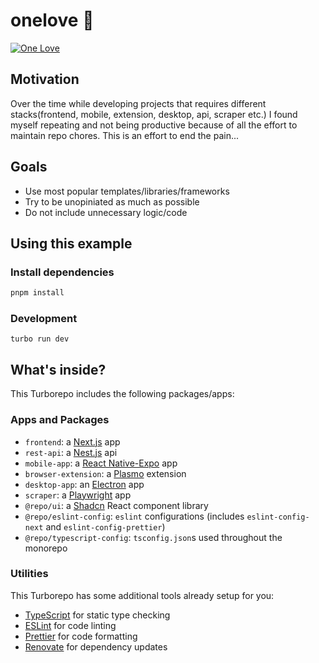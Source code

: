 # onelove 🫶

[![One Love](https://www.youtube.com/watch?v=vdB-8eLEW8g)](http://www.youtube.com/watch?v=vdB-8eLEW8g "One Love")

## Motivation

Over the time while developing projects that requires different stacks(frontend, mobile, extension, desktop, api, scraper etc.) I found myself repeating and not being productive because of all the effort to maintain repo chores. This is an effort to end the pain...

## Goals

- Use most popular templates/libraries/frameworks
- Try to be unopiniated as much as possible
- Do not include unnecessary logic/code

## Using this example

### Install dependencies

```sh
pnpm install
```

### Development

```
turbo run dev
```

## What's inside?

This Turborepo includes the following packages/apps:

### Apps and Packages

- `frontend`: a [Next.js](https://nextjs.org/) app
- `rest-api`: a [Nest.js](https://nestjs.com/) api
- `mobile-app`: a [React Native-Expo](https://expo.dev/) app
- `browser-extension`: a [Plasmo](https://www.plasmo.com/) extension
- `desktop-app`: an [Electron](http://electron.atom.io/) app
- `scraper`: a [Playwright](https://playwright.dev/) app
- `@repo/ui`: a [Shadcn](https://ui.shadcn.com/) React component library
- `@repo/eslint-config`: `eslint` configurations (includes `eslint-config-next` and `eslint-config-prettier`)
- `@repo/typescript-config`: `tsconfig.json`s used throughout the monorepo

### Utilities

This Turborepo has some additional tools already setup for you:

- [TypeScript](https://www.typescriptlang.org/) for static type checking
- [ESLint](https://eslint.org/) for code linting
- [Prettier](https://prettier.io) for code formatting
- [Renovate](https://docs.renovatebot.com) for dependency updates
